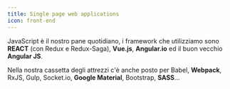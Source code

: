 ```yaml
---
title: Single page web applications
icon: front-end
---
```


JavaScript è il nostro pane quotidiano, i framework che utilizziamo sono **REACT** (con Redux e Redux-Saga), **Vue.js**,
**Angular.io** ed il buon vecchio **Angular JS**.

Nella nostra cassetta degli attrezzi c'è anche posto per Babel, **Webpack**, RxJS,
Gulp, Socket.io, **Google Material**, Bootstrap, **SASS**...
